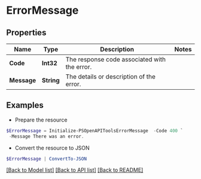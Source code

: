# ErrorMessage
## Properties

Name | Type | Description | Notes
------------ | ------------- | ------------- | -------------
**Code** | **Int32** | The response code associated with the error. | 
**Message** | **String** | The details or description of the error. | 

## Examples

- Prepare the resource
```powershell
$ErrorMessage = Initialize-PSOpenAPIToolsErrorMessage  -Code 400 `
 -Message There was an error.
```

- Convert the resource to JSON
```powershell
$ErrorMessage | ConvertTo-JSON
```

[[Back to Model list]](../README.md#documentation-for-models) [[Back to API list]](../README.md#documentation-for-api-endpoints) [[Back to README]](../README.md)

